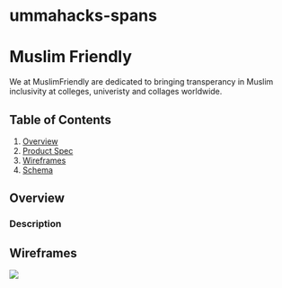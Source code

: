 # ummahacks-spans
# Muslim Friendly

We at MuslimFriendly are dedicated to bringing transperancy in Muslim inclusivity at colleges, univeristy and collages worldwide. 

## Table of Contents
1. [Overview](#Overview)
1. [Product Spec](#Product-Spec)
1. [Wireframes](#Wireframes)
1. [Schema](#Schema)

## Overview
### Description

## Wireframes
<img src="https://i.ibb.co/B39TYbg/Land.png" >

